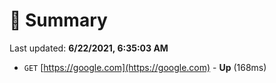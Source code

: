 # 📖 Summary
Last updated: **6/22/2021, 6:35:03 AM**

- `GET` [https://google.com](https://google.com) - **Up** (168ms)
